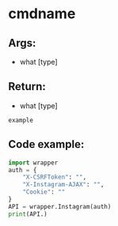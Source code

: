 # cmdname

## Args:
- what [type]

## Return:
- what [type]

```
example
```

## Code example:
```python
import wrapper
auth = {
	"X-CSRFToken": "",
	"X-Instagram-AJAX": "",
	"Cookie": ""
}
API = wrapper.Instagram(auth)
print(API.)
```
